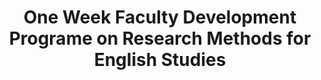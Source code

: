 ---
title: One Week Faculty Development Programe on Research Methods for English Studies 
institute: Presidency University, Bangalore
year: 10-14 June, 2024
---